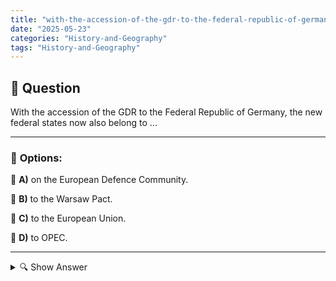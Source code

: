 ```yaml
---
title: "with-the-accession-of-the-gdr-to-the-federal-republic-of-germany-the-new-federal-states-now-also-bel"
date: "2025-05-23"
categories: "History-and-Geography"
tags: "History-and-Geography"
---
```


## 📌 **Question**

With the accession of the GDR to the Federal Republic of Germany, the new federal states now also belong to ...



---

### 📝 **Options:**

🔘 **A)** on the European Defence Community.

🔘 **B)** to the Warsaw Pact.

🔘 **C)** to the European Union.

🔘 **D)** to OPEC.

---

<details>
  <summary>🔍 Show Answer</summary>

  <p>
💡  <b>Correct Answer:</b>  c
  </p>
  <p>
    📖<b>Explanation:</b>
    
  </p>
</details>
